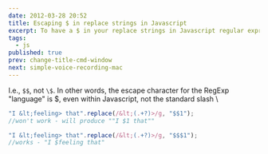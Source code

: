 ```yaml
---
date: 2012-03-28 20:52
title: Escaping $ in replace strings in Javascript
excerpt: To have a $ in your replace strings in Javascript regular expressions, it needs to be escaped with another $
tags:
  - js
published: true
prev: change-title-cmd-window
next: simple-voice-recording-mac
---
```


I.e., `$$`, not `\$`. In other words, the escape character for the RegExp "language" is $, even within Javascript, not the standard slash \\

```js
"I &lt;feeling> that".replace(/&lt;(.+?)>/g, "$$1");
//won't work - will produce ""I $1 that""

"I &lt;feeling> that".replace(/&lt;(.+?)>/g, "$$$1");
//works - "I $feeling that"
```
